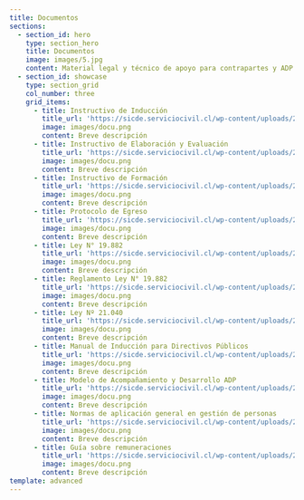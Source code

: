 ```yaml
---
title: Documentos
sections:
  - section_id: hero
    type: section_hero
    title: Documentos
    image: images/5.jpg
    content: Material legal y técnico de apoyo para contrapartes y ADP
  - section_id: showcase
    type: section_grid
    col_number: three
    grid_items:
      - title: Instructivo de Inducción
        title_url: 'https://sicde.serviciocivil.cl/wp-content/uploads/2019/05/Instructivo-Inducci%C3%B3n.pdf'
        image: images/docu.png
        content: Breve descripción
      - title: Instructivo de Elaboración y Evaluación
        title_url: 'https://sicde.serviciocivil.cl/wp-content/uploads/2019/05/Instructivo-Inducci%C3%B3n.pdf'
        image: images/docu.png
        content: Breve descripción
      - title: Instructivo de Formación
        title_url: 'https://sicde.serviciocivil.cl/wp-content/uploads/2019/05/Instructivo-Inducci%C3%B3n.pdf'
        image: images/docu.png
        content: Breve descripción
      - title: Protocolo de Egreso
        title_url: 'https://sicde.serviciocivil.cl/wp-content/uploads/2019/05/Instructivo-Inducci%C3%B3n.pdf'
        image: images/docu.png
        content: Breve descripción
      - title: Ley N° 19.882
        title_url: 'https://sicde.serviciocivil.cl/wp-content/uploads/2019/05/Instructivo-Inducci%C3%B3n.pdf'
        image: images/docu.png
        content: Breve descripción
      - title: Reglamento Ley N° 19.882
        title_url: 'https://sicde.serviciocivil.cl/wp-content/uploads/2019/05/Instructivo-Inducci%C3%B3n.pdf'
        image: images/docu.png
        content: Breve descripción
      - title: Ley Nº 21.040
        title_url: 'https://sicde.serviciocivil.cl/wp-content/uploads/2019/05/Instructivo-Inducci%C3%B3n.pdf'
        image: images/docu.png
        content: Breve descripción
      - title: Manual de Inducción para Directivos Públicos
        title_url: 'https://sicde.serviciocivil.cl/wp-content/uploads/2019/05/Instructivo-Inducci%C3%B3n.pdf'
        image: images/docu.png
        content: Breve descripción
      - title: Modelo de Acompañamiento y Desarrollo ADP
        title_url: 'https://sicde.serviciocivil.cl/wp-content/uploads/2019/05/Instructivo-Inducci%C3%B3n.pdf'
        image: images/docu.png
        content: Breve descripción
      - title: Normas de aplicación general en gestión de personas
        title_url: 'https://sicde.serviciocivil.cl/wp-content/uploads/2019/05/Instructivo-Inducci%C3%B3n.pdf'
        image: images/docu.png
        content: Breve descripción
      - title: Guía sobre remuneraciones
        title_url: 'https://sicde.serviciocivil.cl/wp-content/uploads/2019/05/Instructivo-Inducci%C3%B3n.pdf'
        image: images/docu.png
        content: Breve descripción
template: advanced
---
```

